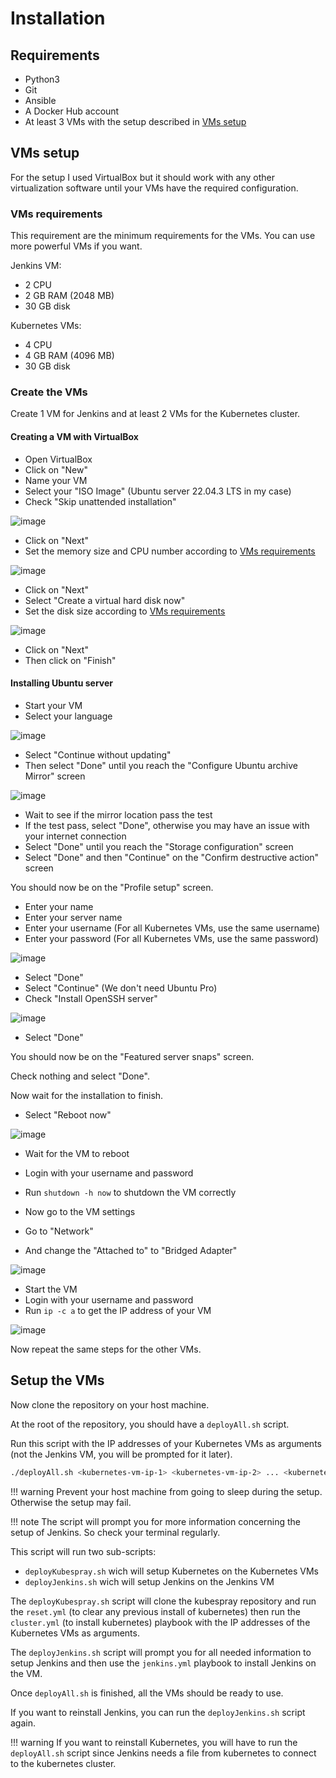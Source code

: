 # Installation

## Requirements

- Python3
- Git
- Ansible
- A Docker Hub account
- At least 3 VMs with the setup described in [VMs setup](#vms-setup)

## VMs setup

For the setup I used VirtualBox but it should work with any other virtualization software until your VMs have the required configuration.

### VMs requirements

This requirement are the minimum requirements for the VMs. You can use more powerful VMs if you want.

Jenkins VM:

- 2 CPU
- 2 GB RAM (2048 MB)
- 30 GB disk

Kubernetes VMs:

- 4 CPU
- 4 GB RAM (4096 MB)
- 30 GB disk

### Create the VMs

Create 1 VM for Jenkins and at least 2 VMs for the Kubernetes cluster.

#### Creating a VM with VirtualBox

- Open VirtualBox
- Click on "New"
- Name your VM
- Select your "ISO Image" (Ubuntu server 22.04.3 LTS in my case)
- Check "Skip unattended installation"

![image](images/VMSetupPartOne.png)

- Click on "Next"
- Set the memory size and CPU number according to [VMs requirements](#vms-requirements)

![image](images/VMSetupPartTwo.png)

- Click on "Next"
- Select "Create a virtual hard disk now"
- Set the disk size according to [VMs requirements](#vms-requirements)

![image](images/VMSetupPartThree.png)

- Click on "Next"
- Then click on "Finish"

#### Installing Ubuntu server

- Start your VM
- Select your language

![image](images/OSSelectLanguage.png)

- Select "Continue without updating"
- Then select "Done" until you reach the "Configure Ubuntu archive Mirror" screen

![image](images/OSConfigureUbuntuArchiveMirror.png)

- Wait to see if the mirror location pass the test
- If the test pass, select "Done", otherwise you may have an issue with your internet connection
- Select "Done" until you reach the "Storage configuration" screen
- Select "Done" and then "Continue" on the "Confirm destructive action" screen

You should now be on the "Profile setup" screen.

- Enter your name
- Enter your server name
- Enter your username (For all Kubernetes VMs, use the same username)
- Enter your password (For all Kubernetes VMs, use the same password)

![image](images/OSProfileSetup.png)

- Select "Done"
- Select "Continue" (We don't need Ubuntu Pro)
- Check "Install OpenSSH server"

![image](images/OSInstallOpenSSHServer.png)

- Select "Done"

You should now be on the "Featured server snaps" screen.

Check nothing and select "Done".

<!-- ![image](images/OSFeaturedServerSnaps.png) -->

Now wait for the installation to finish.

- Select "Reboot now"

![image](images/OSRebootNow.png)

- Wait for the VM to reboot
- Login with your username and password
- Run `shutdown -h now` to shutdown the VM correctly

- Now go to the VM settings
- Go to "Network"
- And change the "Attached to" to "Bridged Adapter"

![image](images/VMSetupNetwork.png)

- Start the VM
- Login with your username and password
- Run `ip -c a` to get the IP address of your VM

![image](images/OSGetIp.png)

Now repeat the same steps for the other VMs.

## Setup the VMs

Now clone the repository on your host machine.

At the root of the repository, you should have a `deployAll.sh` script.

Run this script with the IP addresses of your Kubernetes VMs as arguments (not the Jenkins VM, you will be prompted for it later).

```bash
./deployAll.sh <kubernetes-vm-ip-1> <kubernetes-vm-ip-2> ... <kubernetes-vm-ip-n>
```

!!! warning
    Prevent your host machine from going to sleep during the setup. Otherwise the setup may fail.

!!! note
    The script will prompt you for more information concerning the setup of Jenkins. So check your terminal regularly.

This script will run two sub-scripts:

- `deployKubespray.sh` wich will setup Kubernetes on the Kubernetes VMs
- `deployJenkins.sh` wich will setup Jenkins on the Jenkins VM

The `deployKubespray.sh` script will clone the kubespray repository and run the `reset.yml` (to clear any previous install of kubernetes) then run the `cluster.yml` (to install kubernetes) playbook with the IP addresses of the Kubernetes VMs as arguments.

The `deployJenkins.sh` script will prompt you for all needed information to setup Jenkins and then use the `jenkins.yml` playbook to install Jenkins on the VM.

Once `deployAll.sh` is finished, all the VMs should be ready to use.

If you want to reinstall Jenkins, you can run the `deployJenkins.sh` script again.

!!! warning
    If you want to reinstall Kubernetes, you will have to run the `deployAll.sh` script since Jenkins needs a file from kubernetes to connect to the kubernetes cluster.
